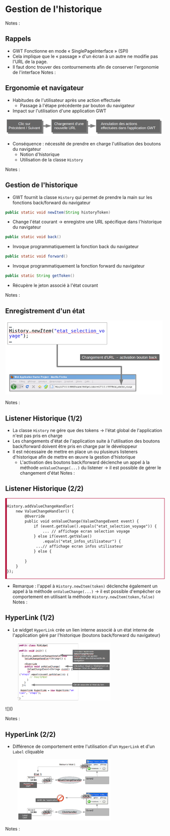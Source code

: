 # Gestion de l'historique

<!-- .slide: class="page-title" -->

Notes :



## Rappels

- GWT Fonctionne en mode « SinglePageInterface » (SPI)
- Cela implique que le « passage » d'un écran à un autre ne modifie pas l'URL de la page.
- Il faut donc trouver des contournements afin de conserver l'ergonomie de l'interface
Notes :




## Ergonomie et navigateur

- Habitudes de l'utilisateur après une action effectuée
	- Passage à l'étape précédente par bouton du navigateur
- Impact sur l'utilisation d'une application GWT

![](ressources/images/10_historique/ergonomie.png)

- Conséquence : nécessité de prendre en charge l'utilisation des boutons du navigateur
	- Notion d'historique
	- Utilisation de la classe `History`

Notes :




## Gestion de l'historique

- GWT fournit la classe `History` qui permet de prendre la main sur les fonctions back/forward du navigateur
```java
public static void newItem(String historyToken)
```
- Change l'état courant → enregistre une URL spécifique dans l'historique du navigateur
```java
public static void back()
```
- Invoque programmatiquement la fonction back du navigateur
```java
public static void forward()
```
- Invoque programmatiquement la fonction forward du navigateur
```java
public static String getToken()
```
- Récupère le jeton associé à l'état courant

Notes :




## Enregistrement d'un état

![](ressources/images/10_historique/saveState.png)

Notes :




## Listener Historique (1/2)

- La classe `History` ne gére que des tokens → l'état global de l'application n'est pas pris en charge
- Les changements d'état de l'application suite à l'utilisation des boutons back/forward doivent être pris en charge par le développeur
- Il est nécessaire de mettre en place un ou plusieurs listeners d'historique afin de mettre en œuvre la gestion d'historique
	- L'activation des boutons back/forward déclenche un appel à la méthode `onValueChange(...)` du listener → il est possible de gérer le changement d'état
Notes :




## Listener Historique (2/2)

<pre style="border: 1px solid #b30c37;border-left: 5px solid #b30c37;width: 100%;">
<code class="java">
History.addValueChangeHandler(
	new ValueChangeHandler<String>() {
		@Override
		public void onValueChange(ValueChangeEvent<String> event) {
			if (event.getValue().equals("etat_selection_voyage")) {
				... // affichage ecran selection voyage
			} else if(event.getValue()
				.equals("etat_infos_utilisateur") {
			 ...// affichage ecran infos utilisateur
			} else {
		
		}
	}
});
</code>
</pre>

- Remarque : l'appel à `History.newItem(token)` déclenche également un appel à la méthode `onValueChange(...)` → il est possible d'empêcher ce comportement en utilisant la méthode `History.newItem(token,false)`
Notes :




## HyperLink (1/2)

- Le widget `HyperLink` crée un lien interne associé à un état interne de l'application géré par l'historique (boutons back/forward du navigateur)

<figure>
    <img src="ressources/images/10_historique/hyperlink.png" width="70%"/>
</figure>
![]()

Notes :




## HyperLink (2/2)

- Différence de comportement entre l'utilisation d'un `HyperLink` et d'un `Label` cliquable

<figure>
    <img src="ressources/images/10_historique/hyperlink2.png" width="70%"/>
</figure>

Notes :



<!-- .slide: class="page-questions" -->



<!-- .slide: class="page-tp9" -->